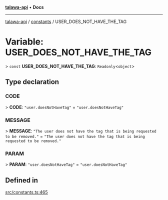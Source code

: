 [**talawa-api**](../../README.md) • **Docs**

***

[talawa-api](../../modules.md) / [constants](../README.md) / USER\_DOES\_NOT\_HAVE\_THE\_TAG

# Variable: USER\_DOES\_NOT\_HAVE\_THE\_TAG

\> `const` **USER\_DOES\_NOT\_HAVE\_THE\_TAG**: `Readonly`\<`object`\>

## Type declaration

### CODE

\> **CODE**: `"user.doesNotHaveTag"` = `"user.doesNotHaveTag"`

### MESSAGE

\> **MESSAGE**: `"The user does not have the tag that is being requested to be removed."` = `"The user does not have the tag that is being requested to be removed."`

### PARAM

\> **PARAM**: `"user.doesNotHaveTag"` = `"user.doesNotHaveTag"`

## Defined in

[src/constants.ts:465](https://github.com/PalisadoesFoundation/talawa-api/blob/1f38da5423898626c6ebfa24896a9c3d008195c6/src/constants.ts#L465)

